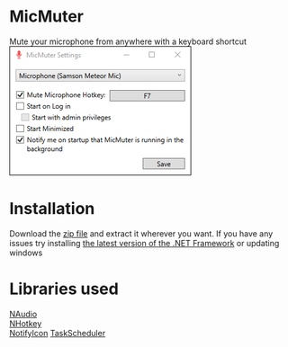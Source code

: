# MicMuter
Mute your microphone from anywhere with a keyboard shortcut
![alt text](https://github.com/cyberrex5/MicMuter/blob/main/screenshots/scr1.png?raw=true)

# Installation
Download the [zip file](https://github.com/cyberrex5/MicMuter/releases/tag/v1.0.0) and extract it wherever you want.
If you have any issues try installing [the latest version of the .NET Framework](https://dotnet.microsoft.com/download/dotnet-framework/thank-you/net48-web-installer) or updating windows

# Libraries used
[NAudio](https://github.com/naudio/NAudio)  
[NHotkey](https://github.com/thomaslevesque/NHotkey)  
[NotifyIcon](https://github.com/hardcodet/wpf-notifyicon)
[TaskScheduler](https://github.com/dahall/taskscheduler)
